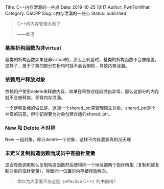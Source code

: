 Title: C++内存泄漏的一些点
Date: 2019-10-25 18:17
Author: PwnForWhat
Category: C&amp;CPP
Slug: c内存泄漏的一些点
Status: published

> C++的内存管理太难了
>
> ——鲁迅


### 基类析构函数为非virtual

基类的析构函数如果是非virtual的，那么上转型时，基类的析构函数不会被覆盖。这样子，属于子类的部分在析构时就不会会删除，导致内存泄漏。

### 依赖用户释放对象

依赖用户使用delete来释放内存，如果在释放过程前抛出异常，那么这部分的内存就不会被释放，导致内存泄漏。

一个足够鲁棒的做法是，返回一个shared\_ptr来管理原生对象。shared\_ptr是个神奇的玩意，但你记得要为对象创建合适的shared\_ptr。

### New 和 Delete 不对称

New 一组对象，却只delete一个对象，这样不内存泄漏真的没天理

### 未定义复制构造函数而成员中有指针变量

这会导致调用默认复制构造函数然后使得同一个地址被两个指针所指（复制和被复制对象的指针变量），导致同一位置的内存被释放两次。

> 你以为大家看不出这是《effective C++》的书摘吗?